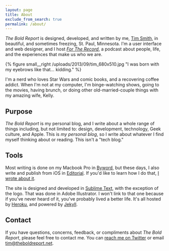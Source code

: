 ```yaml
---
layout: page
title: About
exclude_from_search: true
permalink: /about/
---
```


*The Bold Report* is designed, developed, and written by me, [Tim Smith](http://ttimsmith.com), in beautiful, and sometimes freezing, St. Paul, Minnesota. I'm a user interface and web designer, and I host [*For The Record*](http://towermedia.org/ftr), a podcast about people, life, and the experiences that make us who we are.

{% figure small__right /uploads/2013/09/tim_680x510.jpg "I was born with my eyebrows like that… kidding." %}

I'm a nerd who loves Star Wars and comic books, and a recovering coffee addict. When I'm not at my computer, I'm binge-watching shows, going to the movies, having brunch, or doing other old-married-couple things with my amazing wife, Kelly.

## Purpose
*The Bold Report* is my personal blog, and I write about a whole range of things including, but not limited to: design, development, technology, Geek culture, and Apple. This is *my personal blog*, so I write about whatever I find myself thinking about or reading. This isn't a "tech blog."

## Tools
Most writing is done on my Macbook Pro in [Byword](http://bywordapp.com/), but these days, I also write and publish from iOS in [Editorial](http://omz-software.com/editorial/). If you'd like to learn how I do that, [I wrote about it](/Publishing-To-Jekyll-From-iOS/). 

The site is designed and developed in [Sublime Text](http://www.sublimetext.com/), with the exception of the logo. That was done in Adobe Illustrator. I won't link to that one because if you've never heard of it, you've probably lived a better life. It's all hosted by [Heroku](https://www.heroku.com), and powered by [Jekyll](http://jekyllrb.com).

## Contact
If you have questions, concerns, feedback, or compliments about *The Bold Report*, please feel free to contact me. You can [reach me on Twitter](https://twitter.com/ttimsmith) or email [tim@theboldreport.net](mailto:tim@theboldreport.net).
